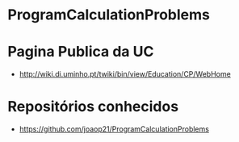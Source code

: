 # ProgramCalculationProblems

# Pagina Publica da UC
- http://wiki.di.uminho.pt/twiki/bin/view/Education/CP/WebHome

# Repositórios conhecidos
- https://github.com/joaop21/ProgramCalculationProblems